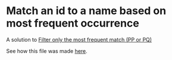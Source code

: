 # Match an id to a name based on most frequent occurrence

A solution to [Filter only the most frequent match (PP or PQ)](https://www.reddit.com/r/excel/comments/b9usjt/filter_only_the_most_frequent_match_pp_or_pq/)

See how this file was made [here](https://youtu.be/ltHIySKpXas).